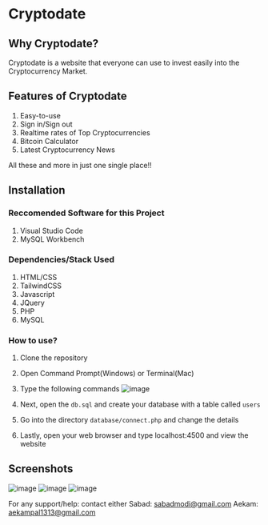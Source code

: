 # Cryptodate

## Why Cryptodate?
Cryptodate is a website that everyone can use to invest easily into the Cryptocurrency Market.

## Features of Cryptodate
1. Easy-to-use
2. Sign in/Sign out
3. Realtime rates of Top Cryptocurrencies
4. Bitcoin Calculator
5. Latest Cryptocurrency News

All these and more in just one single place!!

## Installation

### Reccomended Software for this Project
1. Visual Studio Code
2. MySQL Workbench

### Dependencies/Stack Used
1. HTML/CSS
2. TailwindCSS
3. Javascript
4. JQuery
5. PHP
6. MySQL

### How to use?
1. Clone the repository
2. Open Command Prompt(Windows) or Terminal(Mac)
3. Type the following commands
![image](https://user-images.githubusercontent.com/41366297/130360981-890f1c5b-8fba-43f2-965b-24e7bd226595.png)

4. Next, open the `db.sql` and create your database with a table called `users`
5. Go into the directory `database/connect.php` and change the details
6. Lastly, open your web browser and type localhost:4500 and view the website

## Screenshots
![image](https://user-images.githubusercontent.com/41366297/130361336-5763791c-ef46-4109-9d89-6645d6835c5d.png)
![image](https://user-images.githubusercontent.com/41366297/130361540-3f5fd26f-5590-4077-9b4e-45cd281ce838.png)
![image](https://user-images.githubusercontent.com/41366297/130361610-3aee60dc-1f04-44b6-8c2d-6968c2ca83c2.png)

For any support/help: contact either 
Sabad: sabadmodi@gmail.com
Aekam: aekampal1313@gmail.com

